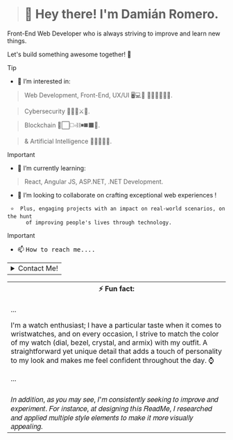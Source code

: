 
> # 👋 Hey there! I'm Damián Romero.

  Front-End Web Developer who is always striving to improve and learn new things.

  Let's build something awesome together! 🚀




 > [!TIP]
 > - 👀 I’m interested in:
 > 
 >> Web Development, Front-End, UX/UI ​🖥️​💻​📱​ 👨‍🎨​🌟​👨🏼‍💻​.
 >
 >> Cybersecurity ​​​​🔐​​👮🏼​⚔️​🛃​.
 >
 >>Blockchain 🔲​⬜​◻️​​▫️⛓️​​◾​◼️​⬛​🔲​.
 > 
 >> & Artificial Intelligence ​🧑🏻‍💻🧠​🦾​.
> 
>
> 

> [!IMPORTANT]  
> - 🌱 I’m currently learning:
>
>> React, Angular JS, ASP.NET, .NET Development.
>
> - 💞️ I’m looking to collaborate on crafting exceptional web experiences !
>
> 


  

  
  

  
     ​⭐​  Plus, engaging projects with an impact on real-world scenarios, on the hunt
          of improving people's lives through technology.
  >

  > [!IMPORTANT]
> 
>- 📫 <samp>How to reach me....</samp>
  > 
>
> 

<table><tr><td><details>
  <summary>Contact Me!</summary>

-  <kbd>[Linkedin](https://www.linkedin.com/in/damian-romero-dev)</kbd>
-  <kbd>[GitHub](https://github.com/d-romero-dev)</kbd>
-  <kbd><a href="mailto:d.romero.dev.contact@gmail.com?Subject=Contact%20Request%20From%20Your%20GitHub%20Profile!">Email</a></kbd>

</details>
</td></tr></table>

<table>
<tr><th>⚡ Fun fact:</th></tr>
<tr><td>

...
>
  I'm a watch enthusiast; I have a particular taste when it comes to wristwatches,
  and on every occasion, I strive to match the color of my watch (dial, bezel, crystal, and armix)
  with my outfit. A straightforward yet unique detail that adds a touch of personality to my look
  and makes me feel confident throughout the day. ⌚​
>
...
</td></td>

<tr><td>
  <tr><td>
𝐼𝑛 𝑎𝑑𝑑𝑖𝑡𝑖𝑜𝑛, 𝑎𝑠 𝑦𝑜𝑢 𝑚𝑎𝑦 𝑠𝑒𝑒, 𝐼'𝑚 𝑐𝑜𝑛𝑠𝑖𝑠𝑡𝑒𝑛𝑡𝑙𝑦 𝑠𝑒𝑒𝑘𝑖𝑛𝑔 𝑡𝑜 𝑖𝑚𝑝𝑟𝑜𝑣𝑒 𝑎𝑛𝑑 𝑒𝑥𝑝𝑒𝑟𝑖𝑚𝑒𝑛𝑡. 𝐹𝑜𝑟 𝑖𝑛𝑠𝑡𝑎𝑛𝑐𝑒, 𝑎𝑡 𝑑𝑒𝑠𝑖𝑔𝑛𝑖𝑛𝑔 𝑡ℎ𝑖𝑠 𝑅𝑒𝑎𝑑𝑀𝑒, 
𝐼 𝑟𝑒𝑠𝑒𝑎𝑟𝑐ℎ𝑒𝑑 𝑎𝑛𝑑 𝑎𝑝𝑝𝑙𝑖𝑒𝑑 𝑚𝑢𝑙𝑡𝑖𝑝𝑙𝑒 𝑠𝑡𝑦𝑙𝑒 𝑒𝑙𝑒𝑚𝑒𝑛𝑡𝑠 𝑡𝑜 𝑚𝑎𝑘𝑒 𝑖𝑡 𝑚𝑜𝑟𝑒 𝑣𝑖𝑠𝑢𝑎𝑙𝑙𝑦 𝑎𝑝𝑝𝑒𝑎𝑙𝑖𝑛𝑔.
  
 </table>



